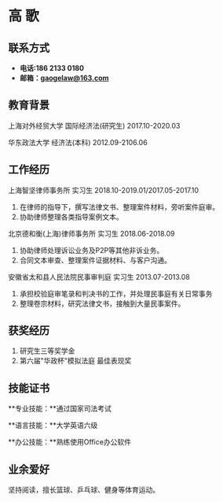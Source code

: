 # 高 歌

## **联系方式**

- **电话:186 2133 0180**
- **邮箱：gaogelaw@163.com**

## **教育背景**

上海对外经贸大学            国际经济法(研究生)           2017.10-2020.03

华东政法大学                   经济法(本科)                      2012.09-2106.06  

## **工作经历**

上海智坚律师事务所                         实习生      2018.10-2019.01/2017.05-2017.10

1. 在律师的指导下，撰写法律文书、整理案件材料，旁听案件庭审。
2. 协助律师整理各类指导案例文本。  

北京德和衡(上海)律师事务所             实习生     2018.06-2018.09

1. 协助律师处理诉讼业务及P2P等其他非诉业务。
2. 合同文本审查、整理案件证据材料、与客户沟通。

安徽省太和县人民法院民事审判庭    实习生      2013.07-2013.08

1. 承担校验庭审笔录和判决书的工作，并处理民事庭有关日常事务
2.   整理卷宗材料，研究法律文书，接触到大量民事案件。

## **获奖经历**  

1.  研究生三等奖学金
2.   第六届"华政杯"模拟法庭    最佳表现奖

## **技能证书**

**专业技能：**通过国家司法考试

**语言技能：**大学英语六级

**办公技能：**熟练使用Office办公软件

## **业余爱好**

坚持阅读，擅长篮球、乒乓球、健身等体育运动。
